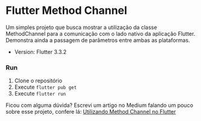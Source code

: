 # Flutter Method Channel

Um simples projeto que busca mostrar a utilização da classe MethodChannel para a comunicação com o lado nativo da aplicação Flutter.
Demonstra ainda a passagem de parâmetros entre ambas as plataformas.

- Version: Flutter 3.3.2

### Run
1. Clone o repositório
2. Execute `flutter pub get`
3. Execute `flutter run`

Ficou com alguma dúvida? Escrevi um artigo no Medium falando um pouco sobre esse projeto, confere lá: [Utilizando Method Channel no Flutter]()